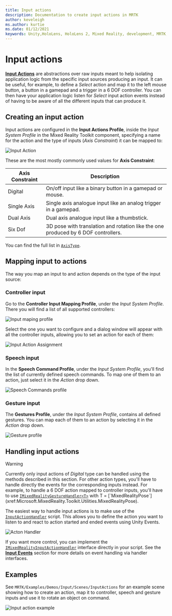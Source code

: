```yaml
---
title: Input actions
description: Documentation to create input actions in MRTK
author: keveleigh
ms.author: kurtie
ms.date: 01/12/2021
keywords: Unity,HoloLens, HoloLens 2, Mixed Reality, development, MRTK, InputActions,
---
```


# Input actions

[**Input Actions**](input-actions.md) are abstractions over raw inputs meant to help isolating application logic from the specific input sources producing an input. It can be useful, for example, to define a *Select* action and map it to the left mouse button, a button in a gamepad and a trigger in a 6 DOF controller. You can then have your application logic listen for *Select* input action events instead of having to be aware of all the different inputs that can produce it.

## Creating an input action

Input actions are configured in the **Input Actions Profile**, inside the *Input System Profile* in the Mixed Reality Toolkit component, specifying a name for the action and the type of inputs (*Axis Constraint*) it can be mapped to:

<img src="../images/input/InputActions.png" alt="Input Action">

These are the most mostly commonly used values for **Axis Constraint**:

Axis Constraint | Description
--- | ---
Digital | On/off input like a binary button in a gamepad or mouse.
Single Axis | Single axis analogue input like an analog trigger in a gamepad.
Dual Axis | Dual axis analogue input like a thumbstick.
Six Dof | 3D pose with translation and rotation like the one produced by 6 DOF controllers.

You can find the full list in [`AxisType`](xref:Microsoft.MixedReality.Toolkit.Utilities.AxisType).

## Mapping input to actions

The way you map an input to and action depends on the type of the input source:

### Controller input

Go to the **Controller Input Mapping Profile**, under the *Input System Profile*. There you will find a list of all supported controllers:

<img src="../images/input/ControllerInputMappingProfile.PNG" alt="Input maping profile">

Select the one you want to configure and a dialog window will appear with all the controller inputs, allowing you to set an action for each of them:

<img src="../images/input/InputActionAssignment.PNG" alt="Input Action Assignment">

### Speech input

In the **Speech Command Profile**, under the *Input System Profile*, you'll find the list of currently defined speech commands. To map one of them to an action, just select it in the *Action* drop down.

<img src="../images/input/SpeechCommandsProfile.png" alt="Speech Commands profile">

### Gesture input

The **Gestures Profile**, under the *Input System Profile*, contains all defined gestures. You can map each of them to an action by selecting it in the *Action* drop down.

<img src="../images/input/GestureProfile.png" alt="Gesture profile">

## Handling input actions

> [!WARNING]
> Currently only input actions of *Digital* type can be handled using the methods described in this section. For other action types, you'll have to handle directly the events for the corresponding inputs instead. For example, to handle a 6 DOF action mapped to controller inputs, you'll have to use [`IMixedRealityGestureHandler<T>`](xref:Microsoft.MixedReality.Toolkit.Input.IMixedRealityGestureHandler`1) with T = [`MixedRealityPose`](xref:Microsoft.MixedReality.Toolkit.Utilities.MixedRealityPose).

The easiest way to handle input actions is to make use of the [`InputActionHandler`](xref:Microsoft.MixedReality.Toolkit.Input.InputActionHandler) script. This allows you to define the action you want to listen to and react to action started and ended events using Unity Events.

<img src="../images/input/InputActionHandler.PNG" alt="Acton Handler">

If you want more control, you can implement the [`IMixedRealityInputActionHandler`](xref:Microsoft.MixedReality.Toolkit.Input.IMixedRealityInputActionHandler) interface directly in your script. See the [**Input Events**](input-events.md) section for more details on event handling via handler interfaces.

## Examples

See `MRTK/Examples/Demos/Input/Scenes/InputActions` for an example scene showing how to create an action, map it to controller, speech and gesture inputs and use it to rotate an object on command.

<img src="../images/input/InputActionsExample.PNG" alt="Input action example">
